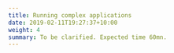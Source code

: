 ```yaml
---
title: Running complex applications
date: 2019-02-11T19:27:37+10:00
weight: 4
summary: To be clarified. Expected time 60mn.
---
```

